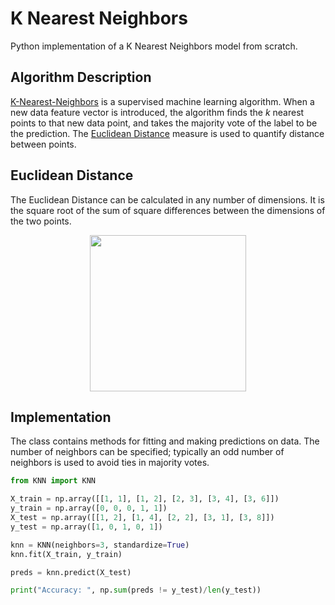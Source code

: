 # K Nearest Neighbors
Python implementation of a K Nearest Neighbors model from scratch.

## Algorithm Description
[K-Nearest-Neighbors](https://en.wikipedia.org/wiki/K-nearest_neighbors_algorithm) is a supervised machine learning algorithm. When a new data feature vector is introduced, the algorithm finds the _k_ nearest points to that new data point, and takes the majority vote of the label to be the prediction. The [Euclidean Distance](https://en.wikipedia.org/wiki/Euclidean_distance) measure is used to quantify distance between points.

## Euclidean Distance
The Euclidean Distance can be calculated in any number of dimensions. It is the square root of the sum of square differences between the dimensions of the two points.
<p align="center">
  <img src="https://encrypted-tbn0.gstatic.com/images?q=tbn%3AANd9GcT-BNnXJs2WFM-hvledmFTsECBmQ1ssxkLnucrp3sG8yrXA8VAN" width=250>
</p>

## Implementation
The class contains methods for fitting and making predictions on data. The number of neighbors can be specified; typically an odd number of neighbors is used to avoid ties in majority votes. 

```python
from KNN import KNN

X_train = np.array([[1, 1], [1, 2], [2, 3], [3, 4], [3, 6]])
y_train = np.array([0, 0, 0, 1, 1])
X_test = np.array([[1, 2], [1, 4], [2, 2], [3, 1], [3, 8]])
y_test = np.array([1, 0, 1, 0, 1])

knn = KNN(neighbors=3, standardize=True)
knn.fit(X_train, y_train)

preds = knn.predict(X_test)

print("Accuracy: ", np.sum(preds != y_test)/len(y_test))
```
